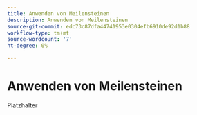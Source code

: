 ```yaml
---
title: Anwenden von Meilensteinen
description: Anwenden von Meilensteinen
source-git-commit: edc73c87dfa44741953e0304efb6910de92d1b88
workflow-type: tm+mt
source-wordcount: '7'
ht-degree: 0%

---
```


# Anwenden von Meilensteinen

Platzhalter

<!--
This is a comment. Validation ignores it.
-->
